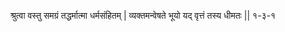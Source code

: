 श्रुत्वा वस्तु समग्रं तद्धर्मात्मा धर्मसंहितम् |
व्यक्तमन्वेषते भूयो यद् वृत्तं तस्य धीमतः || १-३-१
